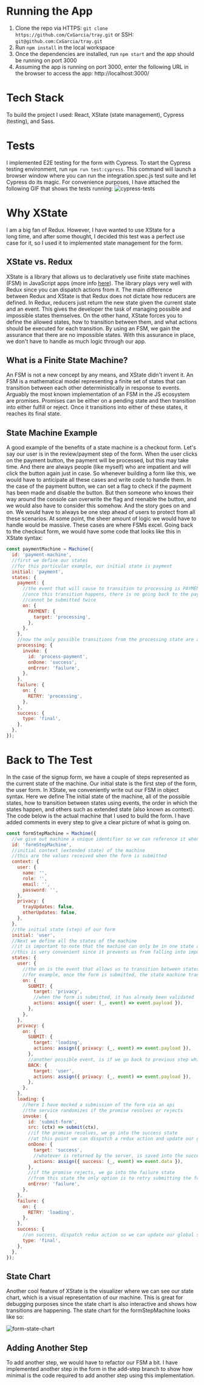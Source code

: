 # Running the App
1. Clone the repo via HTTPS: `git clone https://github.com/CxGarcia/tray.git` or SSH: `git@github.com:CxGarcia/tray.git`
2. Run `npm install` in the local workspace
3. Once the dependencies are installed, run `npm start` and the app should be running on port 3000
4. Assuming the app is running on port 3000, enter the following URL in the browser to access the app: http://localhost:3000/
# Tech Stack
To build the project I used: React, XState (state management), Cypress (testing), and Sass.
# Tests
I implemented E2E testing for the form with Cypress. To start the Cypress testing environment, run `npm run test:cypress`. This command will launch a browser window where you can run the integration.spec.js test suite and let Cypress do its magic. For convenience purposes, I have attached the following GIF that shows the tests running:
![cypress-tests](https://github.com/CxGarcia/tray/blob/main/readme-resources/cypress-tests.gif)
# Why XState
I am a big fan of Redux. However, I have wanted to use XState for a long time, and after some thought, I decided this test was a perfect use case for it, so I used it to implemented state management for the form. 
## XState vs. Redux
XState is a library that allows us to declaratively use finite state machines (FSM) in JavaScript apps (more info [here](https://xstate.js.org/docs/)). The library plays very well with Redux since you can dispatch actions from it. The main difference between Redux and XState is that Redux does not dictate how reducers are defined. In Redux, reducers just return the new state given the current state and an event. This gives the developer the task of managing possible and impossible states themselves. On the other hand, XState forces you to define the allowed states, how to transition between them, and what actions should be executed for each transition. By using an FSM, we gain the assurance that there are no impossible states. With this assurance in place, we don't have to handle as much logic through our app. 
## What is a Finite State Machine?
An FSM is not a new concept by any means, and XState didn't invent it. An FSM is a mathematical model representing a finite set of states that can transition between each other deterministically in response to events. Arguably the most known implementation of an FSM in the JS ecosystem are promises. Promises can be either on a pending state and then transition into either fulfill or reject. Once it transitions into either of these states, it reaches its final state.
## State Machine Example
A good example of the benefits of a state machine is a checkout form. Let's say our user is in the review/payment step of the form. When the user clicks on the payment button, the payment will be processed, but this may take time. And there are always people (like myself) who are impatient and will click the button again just in case. So whenever building a form like this, we would have to anticipate all these cases and write code to handle them. In the case of the payment button, we can set a flag to check if the payment has been made and disable the button. But then someone who knows their way around the console can overwrite the flag and reenable the button, and we would also have to consider this somehow. And the story goes on and on. We would have to always be one step ahead of users to protect from all these scenarios. At some point, the sheer amount of logic we would have to handle would be massive. These cases are where FSMs excel. Going back to the checkout form, we would have some code that looks like this in XState syntax:

```js
const paymentMachine = Machine({
  id: 'payment-machine',
  //first we define our states
  //for this particular example, our initial state is payment
  initial: 'payment',
  states: {
    payment: {
      //the event that will cause to transition to processing is PAYMENT, which will be triggered by the button click
      //once this transition happens, there is no going back to the payment state and we have the guarantee that a payment
      //cannot be submitted twice
      on: {
        PAYMENT: {
          target: 'processing',
        },
      },
    },
    //now the only possible transitions from the processing state are a succcessful payment or an error
    processing: {
      invoke: {
        id: 'process-payment',
        onDone: 'success',
        onError: 'failure',
      },
    },
    failure: {
      on: {
        RETRY: 'processing',
      },
    },
    success: {
      type: 'final',
    },
  },
});
```

# Back to The Test
In the case of the signup form, we have a couple of steps represented as the current state of the machine. Our initial state is the first step of the form, the user form. In XState, we conveniently write out our FSM in object syntax. Here we define The initial state of the machine, all of the possible states, how to transition between states using events, the order in which the states happen, and others such as extended state (also known as context). The code below is the actual machine that I used to build the form. I have added comments in every step to give a clear picture of what is going on.

```js
const formStepMachine = Machine({
  //we give out machine a unique identifier so we can reference it when dealing with many machines
  id: 'formStepMachine',
  //initial context (extended state) of the machine
  //this are the values received when the form is submitted
  context: {
    user: {
      name: '',
      role: '',
      email: '',
      password: '',
    },
    privacy: {
      trayUpdates: false,
      otherUpdates: false,
    },
  },
  //the initial state (step) of our form
  initial: 'user',
  //Next we define all the states of the machine
  //it is important to note that the machine can only be in one state at a time
  //this is very convenient since it prevents us from falling into impossible/undesireable states
  states: {
    user: {
      //the on is the event that allows us to transition between states
      //for example, once the form is submitted, the state machine transitions into the privacy state and so on
      on: {
        SUBMIT: {
          target: 'privacy',
          //when the form is submitted, it has already been validated
          actions: assign({ user: (_, event) => event.payload }),
        },
      },
    },
    privacy: {
      on: {
        SUBMIT: {
          target: 'loading',
          actions: assign({ privacy: (_, event) => event.payload }),
        },
        //another possible event, is if we go back to previous step which is handled by the BACK event
        BACK: {
          target: 'user',
          actions: assign({ privacy: (_, event) => event.payload }),
        },
      },
    },
    loading: {
      //here I have mocked a submission of the form via an api
      //the service randomizes if the promise resolves or rejects
      invoke: {
        id: 'submit-form',
        src: (ctx) => submit(ctx),
        //if the promise resolves, we go into the success state
        //at this point we can dispatch a redux action and update our global store
        onDone: {
          target: 'success',
          //whatever is returned by the server, is saved into the success object
          actions: assign({ success: (_, event) => event.data }),
        },
        //if the promise rejects, we go into the failure state
        //from this state the only option is to retry submitting the form
        onError: 'failure',
      },
    },
    failure: {
      on: {
        RETRY: 'loading',
      },
    },
    success: {
      //on success, dispatch redux action so we can update our global store
      type: 'final',
    },
  },
});
```
## State Chart
Another cool feature of XState is the visualizer where we can see our state chart, which is a visual representation of our machine. This is great for debugging purposes since the state chart is also interactive and shows how transitions are happening. The state chart for the formStepMachine looks like so:

![form-state-chart](https://github.com/CxGarcia/tray/blob/main/readme-resources/form-state-chart.png)

## Adding Another Step
To add another step, we would have to refactor our FSM a bit. I have implemented another step in the form in the add-step branch to show how minimal is the code required to add another step using this implementation.
